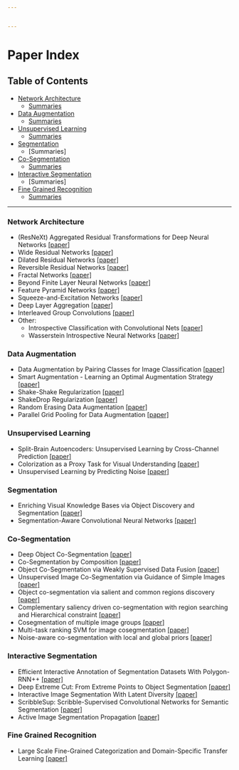```yaml
---


---
```


<h1 id="paper-index">Paper Index</h1>
<h2 id="table-of-contents">Table of Contents</h2>
<ul>
<li><a href="#network-architecture">Network Architecture</a>
<ul>
<li><a href="https://github.com/catalys1/deep-learning-papers/blob/master/network-architecture.md">Summaries</a></li>
</ul>
</li>
<li><a href="#data-augmentation">Data Augmentation</a>
<ul>
<li><a href="https://github.com/catalys1/deep-learning-papers/blob/master/data-augmentation.md">Summaries</a></li>
</ul>
</li>
<li><a href="#unsupervised-learning">Unsupervised Learning</a>
<ul>
<li><a href="https://github.com/catalys1/deep-learning-papers/blob/master/unsupervised-learning.md">Summaries</a></li>
</ul>
</li>
<li><a href="#segmentation">Segmentation</a>
<ul>
<li>[Summaries]</li>
</ul>
</li>
<li><a href="#co-segmentation">Co-Segmentation</a>
<ul>
<li><a href="https://github.com/catalys1/deep-learning-papers/blob/master/co-segmentation.md">Summaries</a></li>
</ul>
</li>
<li><a href="#interactive-segmentation">Interactive Segmentation</a>
<ul>
<li>[Summaries]</li>
</ul>
</li>
<li><a href="#fine-grained-recognition">Fine Grained Recognition</a>
<ul>
<li><a href="https://github.com/catalys1/deep-learning-papers/blob/master/fine-grained.md">Summaries</a></li>
</ul>
</li>
</ul>
<hr>
<h3 id="network-architecture">Network Architecture</h3>
<ul>
<li>(ResNeXt) Aggregated Residual Transformations for Deep Neural Networks <a href="https://arxiv.org/abs/1611.05431">[paper]</a></li>
<li>Wide Residual Networks <a href="https://arxiv.org/abs/1605.07146">[paper]</a></li>
<li>Dilated Residual Networks <a href="https://arxiv.org/abs/1705.09914">[paper]</a></li>
<li>Reversible Residual Networks <a href="https://arxiv.org/abs/1707.04585">[paper]</a></li>
<li>Fractal Networks <a href="https://arxiv.org/abs/1605.07648">[paper]</a></li>
<li>Beyond Finite Layer Neural Networks <a href="https://arxiv.org/abs/1710.10121">[paper]</a></li>
<li>Feature Pyramid Networks <a href="https://arxiv.org/abs/1612.03144">[paper]</a></li>
<li>Squeeze-and-Excitation Networks <a href="https://arxiv.org/abs/1709.01507">[paper]</a></li>
<li>Deep Layer Aggregation <a href="https://arxiv.org/abs/1707.06484">[paper]</a></li>
<li>Interleaved Group Convolutions <a href="https://arxiv.org/abs/1707.02725">[paper]</a></li>
<li>Other:
<ul>
<li>Introspective Classification with Convolutional Nets <a href="https://arxiv.org/abs/1704.07816">[paper]</a></li>
<li>Wasserstein Introspective Neural Networks <a href="https://arxiv.org/abs/1711.08875">[paper]</a></li>
</ul>
</li>
</ul>
<h3 id="data-augmentation">Data Augmentation</h3>
<ul>
<li>Data Augmentation by Pairing Classes for Image Classification <a href="https://arxiv.org/abs/1801.02929">[paper]</a></li>
<li>Smart Augmentation - Learning an Optimal Augmentation Strategy <a href="https://arxiv.org/abs/1703.08383">[paper]</a></li>
<li>Shake-Shake Regularization <a href="https://arxiv.org/abs/1705.07485">[paper]</a></li>
<li>ShakeDrop Regularization <a href="https://arxiv.org/abs/1802.02375">[paper]</a></li>
<li>Random Erasing Data Augmentation <a href="https://arxiv.org/abs/1708.04896">[paper]</a></li>
<li>Parallel Grid Pooling for Data Augmentation <a href="https://arxiv.org/abs/1803.11370">[paper]</a></li>
</ul>
<h3 id="unsupervised-learning">Unsupervised Learning</h3>
<ul>
<li>Split-Brain Autoencoders: Unsupervised Learning by Cross-Channel Prediction <a href="http://openaccess.thecvf.com/content_cvpr_2017/html/Zhang_Split-Brain_Autoencoders_Unsupervised_CVPR_2017_paper.html">[paper]</a></li>
<li>Colorization as a Proxy Task for Visual Understanding <a href="http://openaccess.thecvf.com/content_cvpr_2017/html/Larsson_Colorization_as_a_CVPR_2017_paper.html">[paper]</a></li>
<li>Unsupervised Learning by Predicting Noise <a href="http://proceedings.mlr.press/v70/bojanowski17a.html">[paper]</a></li>
</ul>
<h3 id="segmentation">Segmentation</h3>
<ul>
<li>Enriching Visual Knowledge Bases via Object Discovery and Segmentation <a href="https://ieeexplore.ieee.org/document/6909658/">[paper]</a></li>
<li>Segmentation-Aware Convolutional Neural Networks <a href="https://arxiv.org/abs/1708.04607">[paper]</a></li>
</ul>
<h3 id="co-segmentation">Co-Segmentation</h3>
<ul>
<li>Deep Object Co-Segmentation <a href="https://arxiv.org/abs/1804.06423">[paper]</a></li>
<li>Co-Segmentation by Composition <a href="https://ieeexplore.ieee.org/document/6751271/">[paper]</a></li>
<li>Object Co-Segmentation via Weakly Supervised Data Fusion <a href="https://www.sciencedirect.com/science/article/pii/S1077314216301825">[paper]</a></li>
<li>Unsupervised Image Co-Segmentation via Guidance of Simple Images <a href="https://www.sciencedirect.com/science/article/pii/S0925231217316272">[paper]</a></li>
<li>Object co-segmentation via salient and common regions discovery <a href="https://www.sciencedirect.com/science/article/pii/S0925231215006116">[paper]</a></li>
<li>Complementary saliency driven co-segmentation with region searching and Hierarchical constraint <a href="https://www.sciencedirect.com/science/article/pii/S0020025516305990">[paper]</a></li>
<li>Cosegmentation of multiple image groups <a href="https://www.sciencedirect.com/science/article/pii/S1077314216000497">[paper]</a></li>
<li>Multi-task ranking SVM for image cosegmentation <a href="https://www.sciencedirect.com/science/article/pii/S0925231217305933">[paper]</a></li>
<li>Noise-aware co-segmentation with local and global priors <a href="https://www.sciencedirect.com/science/article/pii/S0925231218301474">[paper]</a></li>
</ul>
<h3 id="interactive-segmentation">Interactive Segmentation</h3>
<ul>
<li>Efficient Interactive Annotation of Segmentation Datasets With Polygon-RNN++ <a href="http://openaccess.thecvf.com/content_cvpr_2018/papers/Acuna_Efficient_Interactive_Annotation_CVPR_2018_paper.pdf">[paper]</a></li>
<li>Deep Extreme Cut: From Extreme Points to Object Segmentation <a href="http://openaccess.thecvf.com/content_cvpr_2018/papers/Maninis_Deep_Extreme_Cut_CVPR_2018_paper.pdf">[paper]</a></li>
<li>Interactive Image Segmentation With Latent Diversity <a href="http://openaccess.thecvf.com/content_cvpr_2018/papers/">[paper]</a></li>
<li>ScribbleSup: Scribble-Supervised Convolutional Networks for Semantic Segmentation <a href="http://openaccess.thecvf.com/content_cvpr_2016/papers/Lin_ScribbleSup_Scribble-Supervised_Convolutional_CVPR_2016_paper.pdf">[paper]</a></li>
<li>Active Image Segmentation Propagation <a href="http://openaccess.thecvf.com/content_cvpr_2016/papers/Jain_Active_Image_Segmentation_CVPR_2016_paper.pdf">[paper]</a></li>
</ul>
<h3 id="fine-grained-recognition">Fine Grained Recognition</h3>
<ul>
<li>Large Scale Fine-Grained Categorization and Domain-Specific Transfer Learning <a href="http://openaccess.thecvf.com/content_cvpr_2018/html/Cui_Large_Scale_Fine-Grained_CVPR_2018_paper.html">[paper]</a></li>
</ul>

